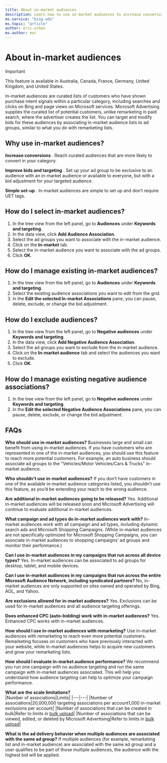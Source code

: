 ```yaml
---
title: About in-market audiences
description: Learn how to use in-market audiences to increase conversions and improve bids and targeting.
ms.service: "bing-ads"
ms.topic: "article"
author: eric-urban
ms.author: eur
---
```


# About in-market audiences

> [!IMPORTANT]
> This feature is available in Australia, Canada, France, Germany, United Kingdom, and United States.

In-market audiences are curated lists of customers who have shown purchase intent signals within a particular category, including searches and clicks on Bing and page views on Microsoft services. Microsoft Advertising supplies the curated list of potential customers, unlike remarketing in paid search, where the advertiser creates the list. You can target and modify bids for these audiences by associating in-market audience lists to ad groups, similar to what you do with remarketing lists.

## Why use in-market audiences?

**Increase conversions** . Reach curated audiences that are more likely to convert in your category.

**Improve bids and targeting** . Set up your ad group to be exclusive to an audience with an in-market audience or available to everyone, but with a bid adjustment for your targeted audience.

**Simple set-up** . In-market audiences are simple to set up and don’t require UET tags.

## How do I select in-market audiences?
1. In the tree view from the left panel, go to **Audiences** under **Keywords and targeting**.
1. In the data view, click **Add Audience Association**.
1. Select the ad groups you want to associate with the in-market audience.
1. Click on the **In-market** tab.
1. Select the in-market audience you want to associate with the ad groups.
1. Click **OK**.

## How do I manage existing in-market audiences?
1. In the tree view from the left panel, go to **Audiences** under **Keywords and targeting**.
1. Select the existing audience associations you want to edit from the grid.
1. In the **Edit the selected In-market Associations** pane, you can pause, delete, exclude, or change the bid adjustment.

## How do I exclude audiences?
1. In the tree view from the left panel, go to **Negative audiences** under **Keywords and targeting**.
1. In the data view, click **Add Negative Audience Association**.
1. Select the ad groups you want to exclude from the in-market audience.
1. Click on the **In-market audience** tab and select the audiences you want to exclude.
1. Click **OK**.

## How do I manage existing negative audience associations?
1. In the tree view from the left panel, go to **Negative audiences** under **Keywords and targeting**.
1. In the **Edit the selected Negative Audience Associations** pane, you can pause, delete, exclude, or change the bid adjustment.

## FAQs
**Who should use in-market audiences?**            Businesses large and small can benefit from using in-market audiences. If you have customers who are represented in one of the in-market audiences, you should use this feature to reach more potential customers. For example, an auto business should associate ad groups to the "Vehicles/Motor Vehicles/Cars &amp; Trucks" in-market audience.

**Who shouldn't use in-market audiences?**            If you don’t have customers in one of the available in-market audience categories listed, you shouldn’t use this feature, as you’d be extending your reach to the wrong audience.

**Are additional in-market audiences going to be released?**            Yes. Additional in-market audiences will be released soon and Microsoft Advertising will continue to evaluate additional in-market audiences.

**What campaign and ad types do in-market audiences work with?**            In-market audiences work with all campaign and ad types, including dynamic search ads and Microsoft Shopping Campaigns. (While in-market audiences are not specifically optimized for Microsoft Shopping Campaigns, you can associate in-market audiences to shopping campaigns’ ad groups and monitor their performance.)

**Can I use in-market audiences in my campaigns that run across all device types?**            Yes. In-market audiences can be associated to ad groups for desktop, tablet, and mobile devices.

**Can I use in-market audiences in my campaigns that run across the entire Microsoft Audience Network, including syndicated partners?**            No, in-market audiences are only supported on sites owned and operated by Bing, AOL, and Yahoo.

**Are exclusions allowed for in-market audiences?**            Yes. Exclusions can be used for in-market audiences and all audience targeting offerings.

**Does enhanced CPC (auto-bidding) work with in-market audiences?**            Yes. Enhanced CPC works with in-market audiences.

**How should I use in-market audiences with remarketing?**            Use in-market audiences with remarketing to reach even more potential customers. Remarketing focuses on customers who have previously interacted with your website, while in-market audiences helps to acquire new customers and grow your remarketing lists.

**How should I evaluate in-market audience performance?**            We recommend you run one campaign with no audience targeting and run the same campaign with in-market audiences associated. This will help you understand how audience targeting can help to optimize your campaign performance.

**What are the scale limitations?**       
|Number of associations|Limits|
|---|---|
|Number of associations|20,000,000 targeting associations per account1,000 in-market exclusions per account|
|Number of associations that can be created in bulk|Refer to limits in [bulk upload](https://go.microsoft.com/fwlink?LinkId=2018436)|
|Number of associations that can be viewed, edited, or deleted by Microsoft Advertising|Refer to limits in [bulk upload](https://go.microsoft.com/fwlink?LinkId=2018436)|

**What is the ad delivery behavior when multiple audiences are associated with the same ad group?**            If multiple audiences (for example, remarketing list and in-market audience) are associated with the same ad group and a user qualifies to be part of those multiple audiences, the audience with the highest bid will be applied.


